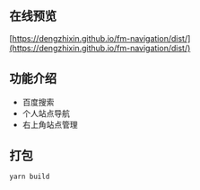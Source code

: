 ## 在线预览

[https://dengzhixin.github.io/fm-navigation/dist/](https://dengzhixin.github.io/fm-navigation/dist/)

## 功能介绍

- 百度搜索
- 个人站点导航
- 右上角站点管理

## 打包

`yarn build`
